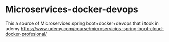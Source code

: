 # Microservices-docker-devops
This a source of Microservices spring boot+docker+devops that i took in udemy
https://www.udemy.com/course/microservicios-spring-boot-cloud-docker-profesional/

